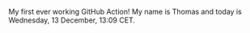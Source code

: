 My first ever working GitHub Action!
My name is Thomas and today is Wednesday, 13 December, 13:09 CET. 
